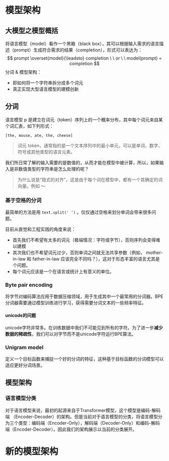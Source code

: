 # 模型架构

## 大模型之模型概括

将语言模型（model）看作一个黑箱（black box），其可以根据输入需求的语言描述（prompt）生成符合需求的结果（completion），形式可以表达为：
$$
prompt \overset{model}{\leadsto} completion \ \ or \ \ model(prompt) = completion
$$
分词 & 模型架构：

- 即如何将一个字符串拆分成多个词元
- 真正实现大型语言模型的建模创新

## 分词

语言模型 p 是建立在词元（token）序列上的一个概率分布，其中每个词元来自某个词汇表，如下列形式：

```
[the, mouse, ate, the, cheese]
```

> 词元 token，通常指的是一个文本序列中的最小单元，可以是单词、数字、符号或其他类型的语言元素。

我们所日常了解的输入需要的是数值的，从而才能在模型中被计算，所以，如果输入是非数值类型的字符串是怎么处理的呢？

> 为什么说是“隐式的对齐”，这是由于每个词在模型中，都有一个其确定的词向量。例如 ～ 

### 基于空格的分词

最简单的方法是用 `text.split(' ')` 。仅仅通过空格来划分单词会带来很多问题。

目前从直觉和工程实践的角度来说：

- 首先我们不希望有太多的词元（极端情况：字符或字节），否则序列会变得难以建模
- 其次我们也不希望词元过少，否则单词之间就无法共享参数（例如， mother-in-law 和 father-in-law 应该完全不同吗？），这对于形态丰富的语言尤其是个问题。
- 每个词元应该是一个在语言或统计上有意义的单位。

### Byte pair encoding

将字节对编码算法应用于数据压缩领域，用于生成其中一个最常用的分词器。BPE分词器需要通过模型训练进行学习，获得需要分词文本的一些频率特征。

#### unicode的问题

unicode字符非常多。在训练数据中我们不可能见到所有的字符。为了进一步**减少数据的稀疏性**，我们可以对字节而不是unicode字符运行BPE算法。

### Unigram model

定义一个目标函数来捕捉一个好的分词的特征，这种基于目标函数的分词模型可以适应更好分词场景。

## 模型架构

### 语言模型分类

对于语言模型来说，最初的起源来自于Transformer模型，这个模型是编码-解码端 （Encoder-Decoder）的架构。但是当前对于语言模型的分类，将语言模型分为三个类型：编码端（Encoder-Only），解码端（Decoder-Only）和编码-解码端（Encoder-Decoder）。因此我们的架构展示以当前的分类展开。

# 新的模型架构

